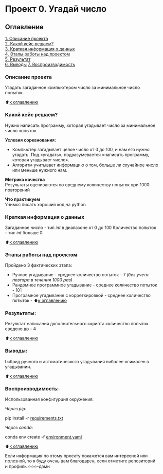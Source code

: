 # Проект 0. Угадай число

## Оглавление  
[1. Описание проекта](https://github.com/FrodoSumkinss/SF/blob/main/project_0/README.md#Описание-проекта)  
[2. Какой кейс решаем?](https://github.com/FrodoSumkinss/SF/blob/main/project_0/README.md#Какой-кейс-решаем)  
[3. Краткая информация о данных](https://github.com/FrodoSumkinss/SF/blob/main/project_0/README.md#Краткая-информация-о-данных)  
[4. Этапы работы над проектом](https://github.com/FrodoSumkinss/SF/blob/main/project_0/README.md#Этапы-работы-над-проектом)  
[5. Результат](https://github.com/FrodoSumkinss/SF/blob/main/project_0/README.md#Результат)    
[6. Выводы](https://github.com/FrodoSumkinss/SF/blob/main/project_0/README.md#Выводы)
[7. Воспроизводимость](https://github.com/FrodoSumkinss/SF/blob/main/project_0/README.md#Воспроизводимость)

### Описание проекта    
Угадать загаданное компьютером число за минимальное число попыток.

:arrow_up:[к оглавлению](https://github.com/FrodoSumkinss/SF/blob/main/project_0/README.md#Оглавление)


### Какой кейс решаем?    
Нужно написать программу, которая угадывает число за минимальное число попыток

**Условия соревнования:**  
- Компьютер загадывает целое число от 0 до 100, и нам его нужно угадать. Под «угадать», подразумевается «написать программу, которая угадывает число».
- Алгоритм учитывает информацию о том, больше ли случайное число или меньше нужного нам.

**Метрика качества**     
Результаты оцениваются по среднему количеству попыток при 1000 повторений

**Что практикуем**     
Учимся писать хороший код на python


### Краткая информация о данных
Загаданное число - тип *int* в диапазоне от 0 до 100
Количество попыток - тип *int* больше 0
  
:arrow_up:[к оглавлению](https://github.com/FrodoSumkinss/SF/blob/main/project_0/README.md#Оглавление)


### Этапы работы над проектом  
Пройдено 3 фактических этапа:
 - Ручное угадывание - среднее количество потыток - 7 *(без учета повтора в течении 1000 раз)*
 - Рандомное программное угадывание  - среднее количество потыток - 101
 - Програмное угадывание с корреткировкой -  среднее количество потыток - 
:arrow_up:[к оглавлению](https://github.com/FrodoSumkinss/SF/blob/main/project_0/README.md#Оглавление)


### Результаты:  

Результат написания дополнительного скрипта количество попыток сведено до - 4

:arrow_up:[к оглавлению](https://github.com/FrodoSumkinss/SF/blob/main/project_0/README.md#Оглавление)

### Выводы:  
Гибрид ручного и астоматического угадывания ниболее опимален в угадывании.

:arrow_up:[к оглавлению](https://github.com/FrodoSumkinss/SF/blob/main/project_0/README.md#Оглавление)

### Воспроизводимость:  
Использованная конфигурция окружения:

 *Через pip:*

pip install -r [requirements.txt](https://github.com/FrodoSumkinss/SF/blob/main/project_0/requirements.txt)

 *Через conda:*

conda env create -f [environment.yaml](https://github.com/FrodoSumkinss/SF/blob/main/project_0/environment.yaml)

:arrow_up:[к оглавлению](https://github.com/FrodoSumkinss/SF/blob/main/project_0/README.md#Оглавление)


Если информация по этому проекту покажется вам интересной или полезной, то я буду очень вам благодарен, если отметите репозиторий и профиль ⭐️⭐️⭐️-дами